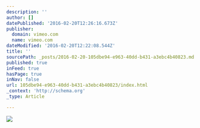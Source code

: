 ```yaml
---
description: ''
author: []
datePublished: '2016-02-20T12:26:16.673Z'
publisher:
  domain: vimeo.com
  name: vimeo.com
dateModified: '2016-02-20T12:22:08.544Z'
title: ''
sourcePath: _posts/2016-02-20-105dbe94-e963-40dd-b431-a3ebc4b40823.md
published: true
inFeed: true
hasPage: true
inNav: false
url: 105dbe94-e963-40dd-b431-a3ebc4b40823/index.html
_context: 'http://schema.org'
_type: Article

---
```

![](https://i.vimeocdn.com/video/465632675_295x166.jpg)